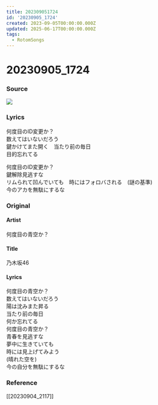```yaml
---
title: 202309051724
id: '20230905_1724'
created: 2023-09-05T00:00:00.000Z
updated: 2025-06-17T00:00:00.000Z
tags:
  - RotomSongs
---
```

# 20230905_1724

### Source

![](https://x.com/Starlystrongest/status/1698975268453695887)

### Lyrics

何度目のID変更か？  
数えてはいないだろう  
鍵かけてまた開く　当たり前の毎日  
目的忘れてる  

何度目のID変更か？  
鍵解除見逃すな  
リムられて凹んでいても　時にはフォロバされる　(謎の基準)  
今のアカを無駄にするな  

### Original

#### Artist

何度目の青空か？ 

#### Title

乃木坂46

#### Lyrics

何度目の青空か？  
数えてはいないだろう  
陽は沈みまた昇る  
当たり前の毎日  
何か忘れてる  
何度目の青空か？  
青春を見逃すな  
夢中に生きていても  
時には見上げてみよう  
(晴れた空を)  
今の自分を無駄にするな  

### Reference  

[[20230904_2117]]

